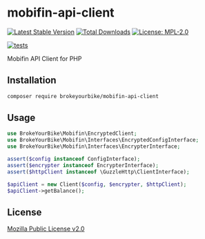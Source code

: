 # mobifin-api-client

[![Latest Stable Version](https://img.shields.io/github/v/release/brokeyourbike/mobifin-api-client-php)](https://github.com/brokeyourbike/mobifin-api-client-php/releases)
[![Total Downloads](https://poser.pugx.org/brokeyourbike/mobifin-api-client/downloads)](https://packagist.org/packages/brokeyourbike/mobifin-api-client)
[![License: MPL-2.0](https://img.shields.io/badge/license-MPL--2.0-purple.svg)](https://github.com/brokeyourbike/mobifin-api-client-php/blob/main/LICENSE)

[![tests](https://github.com/brokeyourbike/mobifin-api-client-php/actions/workflows/tests.yml/badge.svg)](https://github.com/brokeyourbike/mobifin-api-client-php/actions/workflows/tests.yml)

Mobifin API Client for PHP

## Installation

```bash
composer require brokeyourbike/mobifin-api-client
```

## Usage

```php
use BrokeYourBike\Mobifin\EncryptedClient;
use BrokeYourBike\Mobifin\Interfaces\EncryptedConfigInterface;
use BrokeYourBike\Mobifin\Interfaces\EncrypterInterface;

assert($config instanceof ConfigInterface);
assert($encrypter instanceof EncrypterInterface);
assert($httpClient instanceof \GuzzleHttp\ClientInterface);

$apiClient = new Client($config, $encrypter, $httpClient);
$apiClient->getBalance();
```

## License
[Mozilla Public License v2.0](https://github.com/brokeyourbike/mobifin-api-client-php/blob/main/LICENSE)
